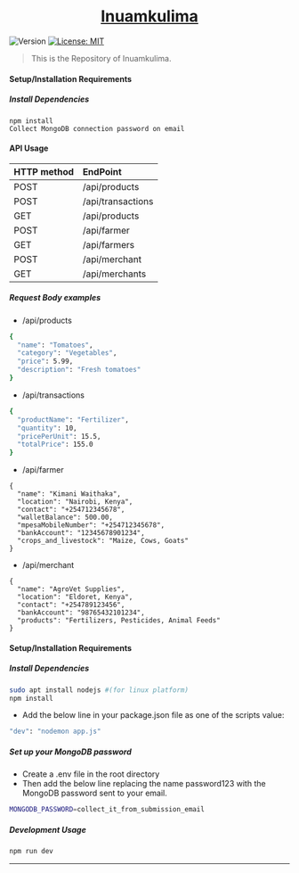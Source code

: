 
<h1 align="center"><a href="" target="_blank">Inuamkulima</a></h1>
<p>
  <img alt="Version" src="https://img.shields.io/badge/version-1.0-blue.svg?cacheSeconds=2592000" />
  <a href="https://github.com/kimanicharles911/emmethub_nodejs_modules/blob/master/LICENSE.txt" target="_blank">
    <img alt="License: MIT" src="https://img.shields.io/badge/License-MIT-yellow.svg" />
  </a>
</p>

> This is the Repository of Inuamkulima.


#### Setup/Installation Requirements
##### Install Dependencies

```
npm install
Collect MongoDB connection password on email
```

#### API Usage

| HTTP method | EndPoint |
| ---- |:---- |
| POST  | /api/products |
| POST  | /api/transactions |
| GET  | /api/products |
| POST  | /api/farmer |
| GET  | /api/farmers |
| POST  | /api/merchant |
| GET  | /api/merchants |



##### Request Body examples
* /api/products

```sh
{
  "name": "Tomatoes",
  "category": "Vegetables",
  "price": 5.99,
  "description": "Fresh tomatoes"
}

```

* /api/transactions

```sh
{
  "productName": "Fertilizer",
  "quantity": 10,
  "pricePerUnit": 15.5,
  "totalPrice": 155.0
}
```


* /api/farmer
```
{
  "name": "Kimani Waithaka",
  "location": "Nairobi, Kenya",
  "contact": "+254712345678",
  "walletBalance": 500.00,
  "mpesaMobileNumber": "+254712345678",
  "bankAccount": "12345678901234",
  "crops_and_livestock": "Maize, Cows, Goats"
}
```

* /api/merchant
```
{
  "name": "AgroVet Supplies",
  "location": "Eldoret, Kenya",
  "contact": "+254789123456",
  "bankAccount": "98765432101234",
  "products": "Fertilizers, Pesticides, Animal Feeds"
}
```



#### Setup/Installation Requirements

##### Install Dependencies

```sh
sudo apt install nodejs #(for linux platform)
npm install
```

* Add the below line in your package.json file as one of the scripts value:
```sh
"dev": "nodemon app.js"
```

##### Set up your MongoDB password
* Create a .env file in the root directory
* Then add the below line replacing the name password123 with the MongoDB password sent to your email.
```sh
MONGODB_PASSWORD=collect_it_from_submission_email
```

##### Development Usage

```sh
npm run dev
```


***